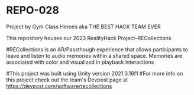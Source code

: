 # REPO-028
Project by Gym Class Heroes aka THE BEST HACK TEAM EVER

This repository houses our 2023 RealityHack Project–RECollections

#RECollections is an AR/Passthough experience that allows participants to leave and listen to audio memories within a shared space.
Memories are associated with color and visualized in playback interactions

#This project was built using Unity version 2021.3.16f1
#For more info on this project check out the team's Devpost page at https://devpost.com/software/recollections
